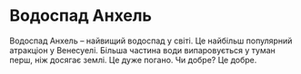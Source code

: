 # Водоспад Анхель

Водоспад Анхель – найвищий водоспад у світі. Це найбільш популярний атракціон у
Венесуелі. Більша частина води випаровується у туман перш, ніж досягає землі. Це
дуже погано. Чи добре? Це добре.
